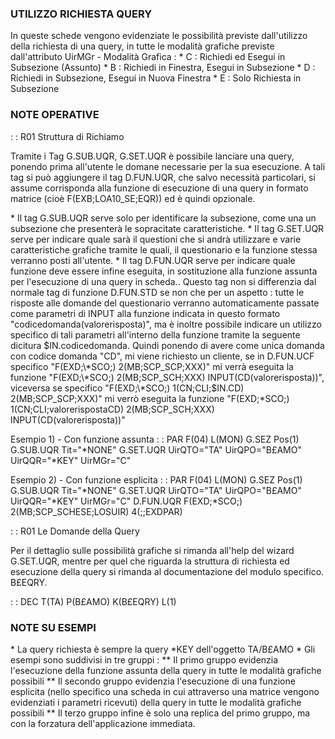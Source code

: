  ### UTILIZZO RICHIESTA QUERY

In queste schede vengono evidenziate le possibilità previste dall'utilizzo della richiesta di una query, in tutte le modalità grafiche previste dall'attributo UirMGr - Modalità Grafica : 
 \* C :  Richiedi ed Esegui in Subsezione (Assunto)
 \* B :  Richiedi in Finestra, Esegui in Subsezione
 \* D :  Richiedi in Subsezione, Esegui in Nuova Finestra
 \* E :  Solo Richiesta in Subsezione

 ### NOTE OPERATIVE

 :  : R01 Struttura di Richiamo

Tramite i Tag G.SUB.UQR, G.SET.UQR è possibile lanciare una query, ponendo prima all'utente le domane necessarie per la sua esecuzione. A tali tag si può aggiungere il tag D.FUN.UQR, che salvo necessità particolari, si assume corrisponda alla funzione di esecuzione di una query in formato matrice (cioè F(EXB;LOA10_SE;EQR)) ed è quindi opzionale.

\* Il tag G.SUB.UQR serve solo per identificare la subsezione, come una un subsezione che presenterà le sopracitate caratteristiche.
\* Il tag G.SET.UQR serve per indicare quale sarà il questioni che si andrà utilizzare e varie caratteristiche grafiche tramite le quali, il questionario e la funzione stessa verranno posti all'utente.
\* Il tag D.FUN.UQR serve per indicare quale funzione deve essere infine eseguita, in sostituzione alla funzione assunta per l'esecuzione di una query in scheda.. Questo tag non si differenzia dal normale tag di funzione D.FUN.STD se non che per un aspetto :  tutte le risposte alle domande del questionario verranno automaticamente passate come parametri di INPUT alla funzione indicata in questo formato "codicedomanda(valorerisposta)", ma è inoltre possibile indicare un utilizzo specifico di tali parametri all'interno della funzione tramite la seguente dicitura $IN.codicedomanda. Quindi ponendo di avere come unica domanda con codice domanda "CD", mi viene richiesto un cliente, se in D.FUN.UCF specifico "F(EXD;\*SCO;) 2(MB;SCP_SCP;XXX)" mi verrà eseguita la funzione "F(EXD;\*SCO;) 2(MB;SCP_SCH;XXX) INPUT(CD(valorerisposta))", viceversa se specifico "F(EXD;\*SCO;) 1(CN;CLI;$IN.CD) 2(MB;SCP_SCP;XXX)" mi verrò eseguita la funzione "F(EXD;\*SCO;) 1(CN;CLI;valorerispostaCD) 2(MB;SCP_SCH;XXX) INPUT(CD(valorerisposta))"

Esempio 1) - Con funzione assunta
 :  : PAR F(04) L(MON)
G.SEZ Pos(1)
G.SUB.UQR Tit="\*NONE"
G.SET.UQR UirQTO="TA" UirQPO="B£AMO" UirQQR="\*KEY" UirMGr="C"


Esempio 2) - Con funzione esplicita
 :  : PAR F(04) L(MON)
G.SEZ Pos(1)
G.SUB.UQR Tit="\*NONE"
G.SET.UQR UirQTO="TA" UirQPO="B£AMO" UirQQR="\*KEY" UirMGr="C"
D.FUN.UQR F(EXD;\*SCO;) 2(MB;SCP_SCHESE;LOSUIR) 4(;;EXDPAR)


 :  : R01 Le Domande della Query

Per il dettaglio sulle possibilità grafiche si rimanda all'help del wizard G.SET.UQR, mentre per quel che riguarda la struttura di richiesta ed esecuzione della query si rimanda al documentazione del modulo specifico. B£EQRY.

 :  : DEC T(TA) P(B£AMO) K(B£EQRY) L(1)

 ### NOTE SU ESEMPI

\* La query richiesta è sempre la query \*KEY dell'oggetto TA/B£AMO
\* Gli esempi sono suddivisi in tre gruppi : 
\*\* Il primo gruppo evidenzia l'esecuzione della funzione assunta della query in tutte le modalità grafiche possibili
\*\* Il secondo gruppo evidenzia l'esecuzione di una funzione esplicita (nello specifico una scheda in cui attraverso una matrice vengono evidenziati i parametri ricevuti) della query in tutte le modalità grafiche possibili
\*\* Il terzo gruppo infine è solo una replica del primo gruppo, ma con la forzatura dell'applicazione immediata.


